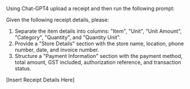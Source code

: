 

Using Chat-GPT4 upload a receipt and then run the following prompt:

Given the following receipt details, please:
1. Separate the item details into columns: "Item", "Unit", "Unit Amount", "Category", "Quantity", and "Quantity Unit".
2. Provide a "Store Details" section with the store name, location, phone number, date, and invoice number.
3. Structure a "Payment Information" section with the payment method, total amount, GST included, authorization reference, and transaction status.

[Insert Receipt Details Here]
